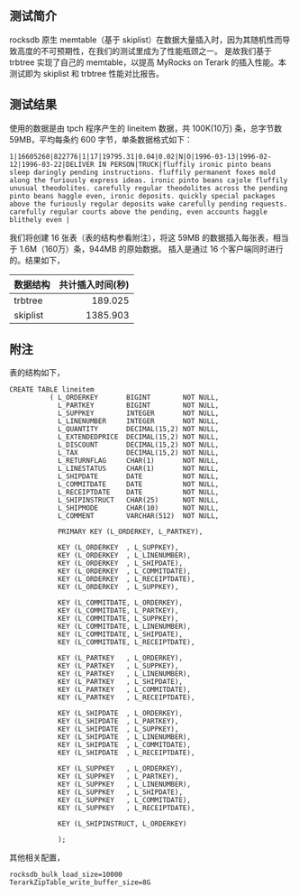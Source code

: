 

## 测试简介

rocksdb 原生 memtable（基于 skiplist）在数据大量插入时，因为其随机性而导致高度的不可预期性，在我们的测试里成为了性能瓶颈之一。
是故我们基于 trbtree 实现了自己的 memtable，以提高 MyRocks on Terark 的插入性能。本测试即为 skiplist 和 trbtree 性能对比报告。

## 测试结果

使用的数据是由 tpch 程序产生的 lineitem 数据，共 100K(10万) 条，总字节数 59MB，平均每条约 600 字节，单条数据格式如下：

```
1|16605260|822776|1|17|19795.31|0.04|0.02|N|O|1996-03-13|1996-02-12|1996-03-22|DELIVER IN PERSON|TRUCK|fluffily ironic pinto beans sleep daringly pending instructions. fluffily permanent foxes mold along the furiously express ideas. ironic pinto beans cajole fluffily unusual theodolites. carefully regular theodolites across the pending pinto beans haggle even, ironic deposits. quickly special packages above the furiously regular deposits wake carefully pending requests. carefully regular courts above the pending, even accounts haggle blithely even |
```

我们将创建 16 张表（表的结构参看附注），将这 59MB 的数据插入每张表，相当于 1.6M（160万）条，944MB 的原始数据。
插入是通过 16 个客户端同时进行的。结果如下，

|  数据结构  | 共计插入时间(秒)|
|-----------|-------------:|
|  trbtree  |   189.025    |
|  skiplist |  1385.903    |


## 附注

表的结构如下，

```
CREATE TABLE lineitem
          ( L_ORDERKEY       BIGINT        NOT NULL,
            L_PARTKEY        BIGINT        NOT NULL,
            L_SUPPKEY        INTEGER       NOT NULL,
            L_LINENUMBER     INTEGER       NOT NULL,
            L_QUANTITY       DECIMAL(15,2) NOT NULL,
            L_EXTENDEDPRICE  DECIMAL(15,2) NOT NULL,
            L_DISCOUNT       DECIMAL(15,2) NOT NULL,
            L_TAX            DECIMAL(15,2) NOT NULL,
            L_RETURNFLAG     CHAR(1)       NOT NULL,
            L_LINESTATUS     CHAR(1)       NOT NULL,
            L_SHIPDATE       DATE          NOT NULL,
            L_COMMITDATE     DATE          NOT NULL,
            L_RECEIPTDATE    DATE          NOT NULL,
            L_SHIPINSTRUCT   CHAR(25)      NOT NULL,
            L_SHIPMODE       CHAR(10)      NOT NULL,
            L_COMMENT        VARCHAR(512)  NOT NULL,

            PRIMARY KEY (L_ORDERKEY, L_PARTKEY),

            KEY (L_ORDERKEY  , L_SUPPKEY),
            KEY (L_ORDERKEY  , L_LINENUMBER),
            KEY (L_ORDERKEY  , L_SHIPDATE),
            KEY (L_ORDERKEY  , L_COMMITDATE),
            KEY (L_ORDERKEY  , L_RECEIPTDATE),
            KEY (L_ORDERKEY  , L_SUPPKEY),

            KEY (L_COMMITDATE, L_ORDERKEY),
            KEY (L_COMMITDATE, L_PARTKEY),
            KEY (L_COMMITDATE, L_SUPPKEY),
            KEY (L_COMMITDATE, L_LINENUMBER),
            KEY (L_COMMITDATE, L_SHIPDATE),
            KEY (L_COMMITDATE, L_RECEIPTDATE),

            KEY (L_PARTKEY   , L_ORDERKEY),
            KEY (L_PARTKEY   , L_SUPPKEY),
            KEY (L_PARTKEY   , L_LINENUMBER),
            KEY (L_PARTKEY   , L_SHIPDATE),
            KEY (L_PARTKEY   , L_COMMITDATE),
            KEY (L_PARTKEY   , L_RECEIPTDATE),

            KEY (L_SHIPDATE  , L_ORDERKEY),
            KEY (L_SHIPDATE  , L_PARTKEY),
            KEY (L_SHIPDATE  , L_SUPPKEY),
            KEY (L_SHIPDATE  , L_LINENUMBER),
            KEY (L_SHIPDATE  , L_COMMITDATE),
            KEY (L_SHIPDATE  , L_RECEIPTDATE),

            KEY (L_SUPPKEY   , L_ORDERKEY),
            KEY (L_SUPPKEY   , L_PARTKEY),
            KEY (L_SUPPKEY   , L_LINENUMBER),
            KEY (L_SUPPKEY   , L_SHIPDATE),
            KEY (L_SUPPKEY   , L_COMMITDATE),
            KEY (L_SUPPKEY   , L_RECEIPTDATE),

            KEY (L_SHIPINSTRUCT, L_ORDERKEY)

            );
```

其他相关配置，

```
rocksdb_bulk_load_size=10000
TerarkZipTable_write_buffer_size=8G

```


